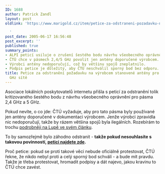 ```yaml
---
ID: 1688
author: Patrick Zandl
layout: post
oldlink: 'https://www.marigold.cz/item/petice-za-odstraneni-pozadavku-na-vyrobcem-stanovene-anteny-pro-2-4-a-5-ghz-site

  '
post_date: 2005-06-17 16:56:48
post_excerpt: ''
published: true
summary_points:
- ALPI peticí usiluje o zrušení šestého bodu návrhu všeobecného oprávnění.
- ČTÚ chce v pásmech 2,4/5 GHz povolit jen antény doporučené výrobcem.
- Výrobci antény nedoporučují, což by většinu spojů zneplatnilo.
- Podpis petice je důležitý, aby ČTÚ neschválil sporný bod bez odporu.
title: Petice za odstranění požadavku na výrobcem stanovené antény pro 2,4 a&nbsp;5
  GHz sítě
---
```


<p>Asociace lokálních poskytovatelů internetu přišla s peticí za odstranění tolik kritizovaného šestého bodu z návrhu všeobecného oprávnění pro  pásma 2,4 GHz a 5 GHz. </p>

<p>Pokud nevíte, o co jde: ČTÚ vyžaduje, aby pro tato pásma byly používané jen antény doporučené v dokumentaci výrobcem. Jenže výrobci zpravidla nic nedoporučují, takže by rázem většina spojů byla ilegálních. Rozebírám to trochu <a href="http://www.lupa.cz/clanek.php3?show=4210">podrobněji na Lupě ve svém článku</a>.</p>

<p>To by samozřejmě bylo záhodno odstranit - <b>takže pokud nesouhlasíte s takovou povinností, <a href="http://www.alpi.cz/vyzvactu/">petici najdete zde</a>.</b> </p>

<p>Proč petice: pokud se proti takové věci nebude oficiálně protestovat, ČTÚ řekne, že nikdo nebyl proti a celý sporný bod schválí - a bude mít pravdu. Takže je třeba protestovat, hromadit podpisy a dát najevo, jakou kravinu to ČTÚ chce zavést.
</p>